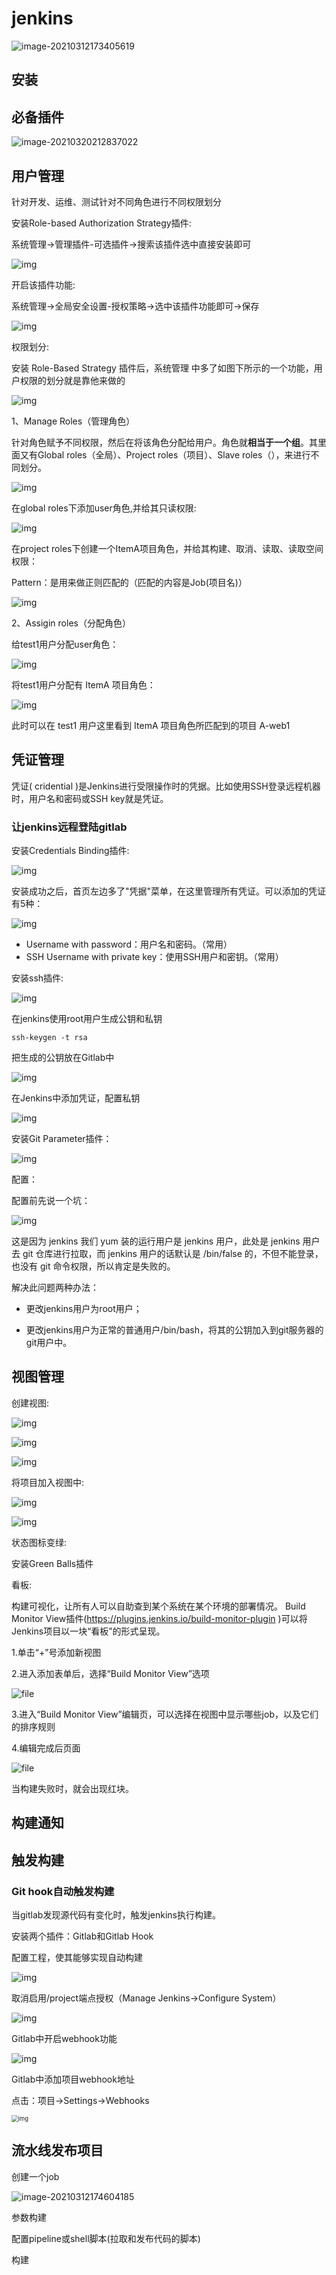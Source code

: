# jenkins

![image-20210312173405619](https://gitee.com/c_honghui/picture/raw/master/img/20210312173405.png)

## 安装

## 必备插件

![image-20210320212837022](https://gitee.com/c_honghui/picture/raw/master/img/20210320212844.png)

## 用户管理

针对开发、运维、测试针对不同角色进行不同权限划分

安装Role-based Authorization Strategy插件:

系统管理->管理插件-可选插件->搜索该插件选中直接安装即可

![img](https://gitee.com/c_honghui/picture/raw/master/img/20210312153338.png)

开启该插件功能:

系统管理->全局安全设置-授权策略->选中该插件功能即可->保存

![img](https://gitee.com/c_honghui/picture/raw/master/img/20210312153355.png)

权限划分:

安装 Role-Based Strategy 插件后，系统管理 中多了如图下所示的一个功能，用户权限的划分就是靠他来做的

![img](https://gitee.com/c_honghui/picture/raw/master/img/20210312153422.png)

1、Manage Roles（管理角色）

针对角色赋予不同权限，然后在将该角色分配给用户。角色就**相当于一个组**。其里面又有Global roles（全局）、Project roles（项目）、Slave roles（），来进行不同划分。

![img](https://gitee.com/c_honghui/picture/raw/master/img/20210312154146.png)

在global roles下添加user角色,并给其只读权限:

![img](https://gitee.com/c_honghui/picture/raw/master/img/20210312154201.png)

在project roles下创建一个ItemA项目角色，并给其构建、取消、读取、读取空间权限：

Pattern：是用来做正则匹配的（匹配的内容是Job(项目名)）

![img](https://gitee.com/c_honghui/picture/raw/master/img/20210312154310.png)

2、Assigin roles（分配角色）

给test1用户分配user角色：

![img](https://gitee.com/c_honghui/picture/raw/master/img/20210312154334.png)

将test1用户分配有 ItemA 项目角色：

![img](https://gitee.com/c_honghui/picture/raw/master/img/20210312154348.png)

此时可以在 test1 用户这里看到 ItemA 项目角色所匹配到的项目 A-web1

## 凭证管理

凭证( cridential )是Jenkins进行受限操作时的凭据。比如使用SSH登录远程机器时，用户名和密码或SSH key就是凭证。

### 让jenkins远程登陆gitlab

安装Credentials Binding插件:

![img](https://gitee.com/c_honghui/picture/raw/master/img/20210312141044.png)

安装成功之后，首页左边多了"凭据"菜单，在这里管理所有凭证。可以添加的凭证有5种：

![img](https://gitee.com/c_honghui/picture/raw/master/img/20210312141100.png)

- Username with password：用户名和密码。（常用）
- SSH Username with private key：使用SSH用户和密钥。（常用）

安装ssh插件:

![img](https://gitee.com/c_honghui/picture/raw/master/img/20210312141137.png)

在jenkins使用root用户生成公钥和私钥

```shell
ssh-keygen -t rsa
```

把生成的公钥放在Gitlab中

![img](https://gitee.com/c_honghui/picture/raw/master/img/20210312141317.png)

在Jenkins中添加凭证，配置私钥

![img](https://gitee.com/c_honghui/picture/raw/master/img/20210312141520.png)

安装Git Parameter插件：

![img](https://gitee.com/c_honghui/picture/raw/master/img/20210312141858.png)

配置：

配置前先说一个坑：

![img](https://gitee.com/c_honghui/picture/raw/master/img/20210312141910.png)

这是因为 jenkins 我们 yum 装的运行用户是 jenkins 用户，此处是 jenkins 用户去 git 仓库进行拉取，而 jenkins 用户的话默认是 /bin/false 的，不但不能登录，也没有 git 命令权限，所以肯定是失败的。

解决此问题两种办法：

- 更改jenkins用户为root用户；

- 更改jenkins用户为正常的普通用户/bin/bash，将其的公钥加入到git服务器的git用户中。

## 视图管理

创建视图:

![img](https://gitee.com/c_honghui/picture/raw/master/img/20210312142344.png)

![img](https://gitee.com/c_honghui/picture/raw/master/img/20210312142351.png)

![img](https://gitee.com/c_honghui/picture/raw/master/img/20210312142403.png)

将项目加入视图中:

![img](https://gitee.com/c_honghui/picture/raw/master/img/20210312142648.png)

![img](https://gitee.com/c_honghui/picture/raw/master/img/20210312142840.png)

状态图标变绿:

安装Green Balls插件

看板:

构建可视化，让所有人可以自助查到某个系统在某个环境的部署情况。
Build Monitor View插件(https://plugins.jenkins.io/build-monitor-plugin )可以将Jenkins项目以一块“看板”的形式呈现。

1.单击“+”号添加新视图

2.进入添加表单后，选择“Build Monitor View”选项

![file](https://gitee.com/c_honghui/picture/raw/master/img/20210312143213.png)

3.进入“Build Monitor View”编辑页，可以选择在视图中显示哪些job，以及它们的排序规则

4.编辑完成后页面

![file](https://gitee.com/c_honghui/picture/raw/master/img/20210312143251.png)

当构建失败时，就会出现红块。

## 构建通知

## 触发构建

### Git hook自动触发构建

当gitlab发现源代码有变化时，触发jenkins执行构建。

安装两个插件：Gitlab和Gitlab Hook

配置工程，使其能够实现自动构建

![img](https://gitee.com/c_honghui/picture/raw/master/img/20210312145246.png)

取消启用/project端点授权（Manage Jenkins->Configure System）

![img](https://gitee.com/c_honghui/picture/raw/master/img/20210312145344.png)

Gitlab中开启webhook功能

![img](https://gitee.com/c_honghui/picture/raw/master/img/20210312145357.png)

Gitlab中添加项目webhook地址

点击：项目->Settings->Webhooks

<img src="https://gitee.com/c_honghui/picture/raw/master/img/20210312145443.png" alt="img" style="zoom:67%;" />

## 流水线发布项目

创建一个job

![image-20210312174604185](https://gitee.com/c_honghui/picture/raw/master/img/20210312174604.png)

参数构建

配置pipeline或shell脚本(拉取和发布代码的脚本)

构建